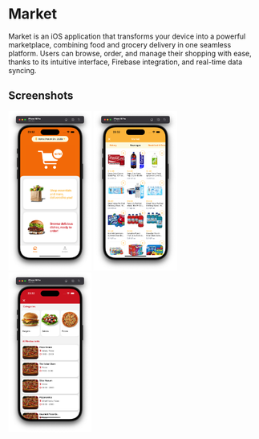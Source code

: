 # Market

Market is an iOS application that transforms your device into a powerful marketplace, combining food and grocery delivery in one seamless platform. Users can browse, order, and manage their shopping with ease, thanks to its intuitive interface, Firebase integration, and real-time data syncing.

## Screenshots
<img src="Media/1.png" alt="Image 1" width="33%" /> <img src="Media/2.png" alt="Image 2" width="33%" /> <img src="Media/3.png" alt="Image 3" width="33%" /> 

